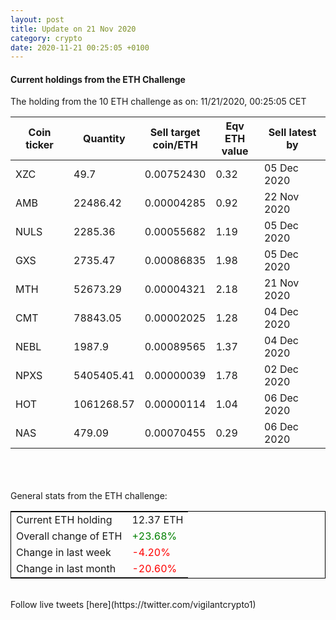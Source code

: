 ```yaml
---
layout: post
title: Update on 21 Nov 2020
category: crypto
date: 2020-11-21 00:25:05 +0100
---
```

<!-- Global site tag (gtag.js) - Google Analytics -->
<script async src="https://www.googletagmanager.com/gtag/js?id=UA-103831149-5"></script>
<script>
  window.dataLayer = window.dataLayer || [];
  function gtag(){dataLayer.push(arguments);}
  gtag('js', new Date());

  gtag('config', 'UA-103831149-5');
</script>


#### Current holdings from the ETH Challenge

The holding from the 10 ETH challenge as on: 11/21/2020, 00:25:05 CET

|Coin ticker|Quantity|Sell target<br>coin/ETH|Eqv ETH<br>value|Sell latest by|
|-----------|--------|-----------|-----------|--------------|
XZC|49.7|  0.00752430|0.32|05 Dec 2020|
AMB|22486.42|  0.00004285|0.92|22 Nov 2020|
NULS|2285.36|  0.00055682|1.19|05 Dec 2020|
GXS|2735.47|  0.00086835|1.98|05 Dec 2020|
MTH|52673.29|  0.00004321|2.18|21 Nov 2020|
CMT|78843.05|  0.00002025|1.28|04 Dec 2020|
NEBL|1987.9|  0.00089565|1.37|04 Dec 2020|
NPXS|5405405.41|  0.00000039|1.78|02 Dec 2020|
HOT|1061268.57|  0.00000114|1.04|06 Dec 2020|
NAS|479.09|  0.00070455|0.29|06 Dec 2020|

<br>
<br>
<br>
General stats from the ETH challenge:

<table style="border:1px solid black;margin-left:auto;margin-right:auto;">
	<tbody>
	<tr>
		<td>Current ETH holding</td>
		<td>     12.37 ETH</td>
	</tr>
	<tr>
		<td>Overall change of ETH</td>
		<td><font color="green">+23.68%</font></td>
	</tr>
	<tr>
		<td>Change in last week</td>
		<td><font color="red">-4.20%</font></td>
	</tr>
	<tr>
		<td>Change in last month</td>
		<td><font color="red">-20.60%</font></td>
	</tr>
	</tbody>
</table>

<br>
Follow live tweets [here](https://twitter.com/vigilantcrypto1)
<br>
<br>